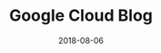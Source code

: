 ---
layout: site
title: "Google Cloud Blog"
date: 2018-08-06
categories: [google]
version: 5.2.2
major: 5
minor: 2
patch: 2
slug: google-cloud-blog
link: https://cloud.google.com/blog/
submitter: lpolepeddi
permalink: /sites/:slug
---